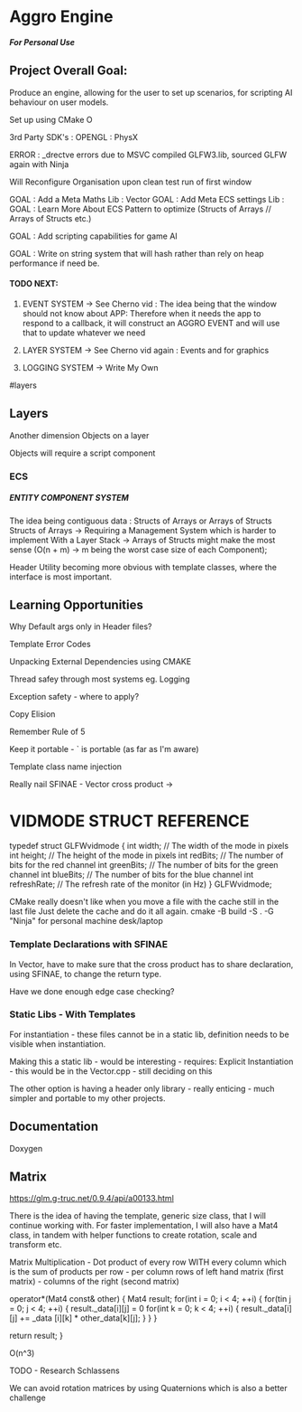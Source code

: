 # Aggro Engine
##### For Personal Use

## Project Overall Goal: 
Produce an engine, allowing for the user to set up scenarios, for scripting AI behaviour on user models. 

Set up using CMake O

3rd Party SDK's : OPENGL : PhysX


ERROR : _drectve errors due to MSVC compiled GLFW3.lib, sourced GLFW again with Ninja

Will Reconfigure Organisation upon clean test run of first window

GOAL : Add a Meta Maths Lib : Vector
GOAL : Add Meta ECS settings Lib : 
GOAL : Learn More About ECS Pattern to optimize (Structs of Arrays // Arrays of Structs etc.)

GOAL : Add scripting capabilities for game AI
 
GOAL : Write on string system that will hash rather than rely on heap performance if need be. 

#### TODO NEXT:

 1. EVENT SYSTEM -> See Cherno vid
    : The idea being that the window should not know about APP: Therefore when it needs the app to respond to a callback, it will construct an AGGRO EVENT and will use that to update whatever we need

 2. LAYER SYSTEM -> See Cherno vid again
    : Events and for graphics
    
 3. LOGGING SYSTEM -> Write My Own



#layers
## Layers

Another dimension
Objects on a layer

Objects will require a script component



### ECS
##### ENTITY COMPONENT SYSTEM
The idea being contiguous data : Structs of Arrays or Arrays of Structs
Structs of Arrays -> Requiring a Management System which is harder to implement
With a Layer Stack -> Arrays of Structs might make the most sense (O(n + m) -> m being the worst case size of each Component);
 

Header Utility becoming more obvious with template classes, where the interface is most important. 



## Learning Opportunities
Why Default args only in Header files? 

Template Error Codes

Unpacking External Dependencies using CMAKE
 
Thread safey through most systems eg. Logging
 
Exception safety - where to apply? 

Copy Elision

Remember Rule of 5

Keep it portable - <cmath>` is portable (as far as I'm aware)
 
Template class name injection

Really nail SFINAE - Vector cross product -> 

# VIDMODE STRUCT REFERENCE
typedef struct GLFWvidmode {
    int width;        // The width of the mode in pixels
    int height;       // The height of the mode in pixels
    int redBits;      // The number of bits for the red channel
    int greenBits;    // The number of bits for the green channel
    int blueBits;     // The number of bits for the blue channel
    int refreshRate;  // The refresh rate of the monitor (in Hz)
} GLFWvidmode;

CMake really doesn't like when you move a file with the cache still in the last file
Just delete the cache and do it all again.
cmake -B build -S . -G "Ninja" for personal machine desk/laptop

### Template Declarations with SFINAE 
In Vector, have to make sure that the cross product has to share declaration, using SFINAE, to change the return type.

Have we done enough edge case checking? 
 

### Static Libs - With Templates
For instantiation - these files cannot be in a static lib, definition needs to be visible when instantiation. 

Making this a static lib - would be interesting - requires: 
Explicit Instantiation - this would be in the Vector.cpp - still deciding on this

The other option is having a header only library - really enticing - much simpler and portable to my other projects. 

## Documentation 
Doxygen
 

## Matrix
https://glm.g-truc.net/0.9.4/api/a00133.html

There is the idea of having the template, generic size class, that I will continue working with. 
For faster implementation, I will also have a Mat4 class, in tandem with helper functions to create rotation, scale and transform etc. 

Matrix Multiplication - Dot product of every row WITH every column
which is the sum of products per row - per column
rows of left hand matrix (first matrix) - columns of the right (second matrix)
 
operator*(Mat4 const& other)
{ 
   Mat4<float> result;
   for(int i = 0; i < 4; ++i)
   { 
      for(tin j = 0; j < 4; ++i)
      { 
         result._data[i][j] = 0
         for(int k = 0; k < 4; ++i)
         { 
            result._data[i][j] += _data [i][k] * other_data[k][j];
         }
      }
   }

   return result;
}

O(n^3)
 
TODO - Research Schlassens

We can avoid rotation matrices by using Quaternions which is also a better challenge
